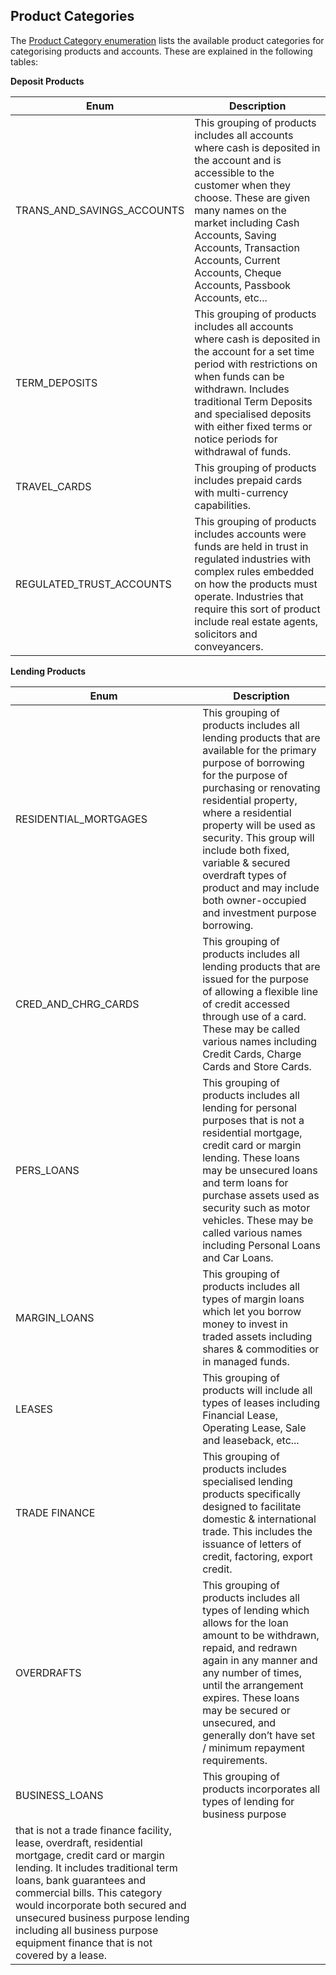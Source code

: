 ## Product Categories

The [Product Category enumeration](#schemabankingenumproductcategory) lists the available product categories for categorising products and accounts.  These are explained in the following tables:

**Deposit Products**

|Enum|Description|
|----|-----------|
|TRANS_AND_SAVINGS_ACCOUNTS|This grouping of products includes all accounts where cash is deposited in the account and is accessible to the customer when they choose. These are given many names on the market including Cash Accounts, Saving Accounts, Transaction Accounts, Current Accounts, Cheque Accounts, Passbook Accounts, etc...|
|TERM_DEPOSITS|This grouping of products includes all accounts where cash is deposited in the account for a set time period with restrictions on when funds can be withdrawn. Includes traditional Term Deposits and specialised deposits with either fixed terms or notice periods for withdrawal of funds.|
|TRAVEL_CARDS|This grouping of products includes prepaid cards with multi-currency capabilities.|
|REGULATED_TRUST_ACCOUNTS|This grouping of products includes accounts were funds are held in trust in regulated industries with complex rules embedded on how the products must operate. Industries that require this sort of product include real estate agents, solicitors and conveyancers.|

 **Lending Products**

|Enum|Description|
|----|-----------|
|RESIDENTIAL_MORTGAGES|This grouping of products includes all lending products that are available for the primary purpose of borrowing for the purpose of purchasing or renovating residential property, where a residential property will be used as security. This group will include both fixed, variable & secured overdraft types of product and may include both owner-occupied and investment purpose borrowing.|
|CRED_AND_CHRG_CARDS|This grouping of products includes all lending products that are issued for the purpose of allowing a flexible line of credit accessed through use of a card. These may be called various names including Credit Cards, Charge Cards and Store Cards.|
|PERS_LOANS|This grouping of products includes all lending for personal purposes that is not a residential mortgage, credit card or margin lending. These loans may be unsecured loans and term loans for purchase assets used as security such as motor vehicles. These may be called various names including Personal Loans and Car Loans.|
|MARGIN_LOANS|This grouping of products includes all types of margin loans which let you borrow money to invest in traded assets including shares & commodities or in managed funds.|
|LEASES|This grouping of products will include all types of leases including Financial Lease, Operating Lease, Sale and leaseback, etc...|
|TRADE FINANCE|This grouping of products includes specialised lending products specifically designed to facilitate domestic & international trade. This includes the issuance of letters of credit, factoring, export credit.|
|OVERDRAFTS|This grouping of products includes all types of lending which allows for the loan amount to be withdrawn, repaid, and redrawn again in any manner and any number of times, until the arrangement expires. These loans may be secured or unsecured, and generally don’t have set / minimum repayment requirements.|
|BUSINESS_LOANS|This grouping of products incorporates all types of lending for business purpose
that is not a trade finance facility, lease, overdraft, residential mortgage, credit card or margin lending. It includes traditional term loans, bank guarantees and commercial bills. This category would incorporate both secured and unsecured business purpose lending including all business purpose equipment finance that is not covered by a lease.|
